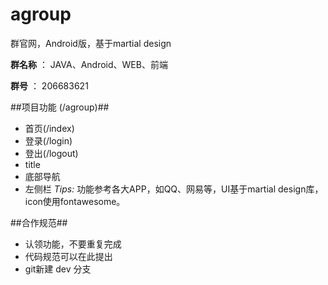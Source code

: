 # agroup
群官网，Android版，基于martial design

**群名称** ： JAVA、Android、WEB、前端

**群号** ： 206683621

##项目功能 (/agroup)##

- 首页(/index)
- 登录(/login)
- 登出(/logout)
- title
- 底部导航
- 左侧栏
*Tips:* 功能参考各大APP，如QQ、网易等，UI基于martial design库，icon使用fontawesome。

##合作规范##

- 认领功能，不要重复完成
- 代码规范可以在此提出
- git新建 dev 分支

